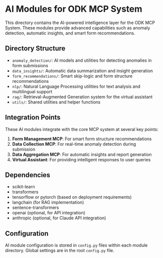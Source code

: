 # AI Modules for ODK MCP System

This directory contains the AI-powered intelligence layer for the ODK MCP System. These modules provide advanced capabilities such as anomaly detection, automatic insights, and smart form recommendations.

## Directory Structure

- `anomaly_detection/`: AI models and utilities for detecting anomalies in form submissions
- `data_insights/`: Automatic data summarization and insight generation
- `form_recommendations/`: Smart skip-logic and form structure recommendations
- `nlp/`: Natural Language Processing utilities for text analysis and multilingual support
- `rag/`: Retrieval-Augmented Generation system for the virtual assistant
- `utils/`: Shared utilities and helper functions

## Integration Points

These AI modules integrate with the core MCP system at several key points:

1. **Form Management MCP**: For smart form structure recommendations
2. **Data Collection MCP**: For real-time anomaly detection during submission
3. **Data Aggregation MCP**: For automatic insights and report generation
4. **Virtual Assistant**: For providing intelligent responses to user queries

## Dependencies

- scikit-learn
- transformers
- tensorflow or pytorch (based on deployment requirements)
- langchain (for RAG implementation)
- sentence-transformers
- openai (optional, for API integration)
- anthropic (optional, for Claude API integration)

## Configuration

AI module configuration is stored in `config.py` files within each module directory. Global settings are in the root `config.py` file.


